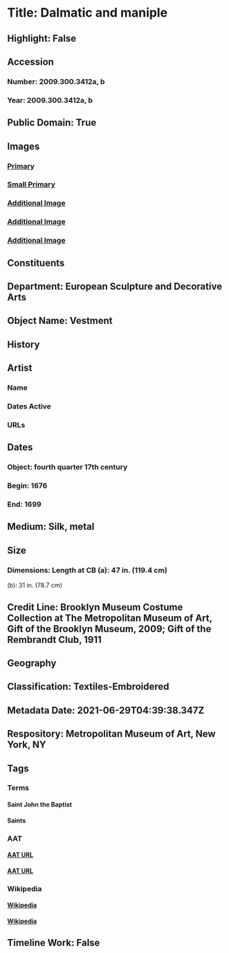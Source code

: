 # Title: Dalmatic and maniple
## Highlight: False
## Accession
### Number: 2009.300.3412a, b
### Year: 2009.300.3412a, b
## Public Domain: True
## Images
### [Primary](https://images.metmuseum.org/CRDImages/es/original/11.616a-b_CP4.jpg)
### [Small Primary](https://images.metmuseum.org/CRDImages/es/web-large/11.616a-b_CP4.jpg)
### [Additional Image](https://images.metmuseum.org/CRDImages/es/original/11.616a-b_side2_CP4.jpg)
### [Additional Image](https://images.metmuseum.org/CRDImages/es/original/11.616a-b_side1_detail_CP4.jpg)
### [Additional Image](https://images.metmuseum.org/CRDImages/es/original/11.616a-b_side2_detail_CP4.jpg)
## Constituents
## Department: European Sculpture and Decorative Arts
## Object Name: Vestment
## History
## Artist
### Name
### Dates Active
### URLs
## Dates
### Object: fourth quarter 17th century
### Begin: 1676
### End: 1699
## Medium: Silk, metal
## Size
### Dimensions: Length at CB (a): 47 in. (119.4 cm)
(b): 31 in. (78.7 cm)
## Credit Line: Brooklyn Museum Costume Collection at The Metropolitan Museum of Art, Gift of the Brooklyn Museum, 2009; Gift of the Rembrandt Club, 1911
## Geography
## Classification: Textiles-Embroidered
## Metadata Date: 2021-06-29T04:39:38.347Z
## Respository: Metropolitan Museum of Art, New York, NY
## Tags
### Terms
#### Saint John the Baptist
#### Saints
### AAT
#### [AAT URL](http://vocab.getty.edu/page/ia/901001056)
#### [AAT URL](http://vocab.getty.edu/page/aat/300150555)
### Wikipedia
#### [Wikipedia]()
#### [Wikipedia]()
## Timeline Work: False
